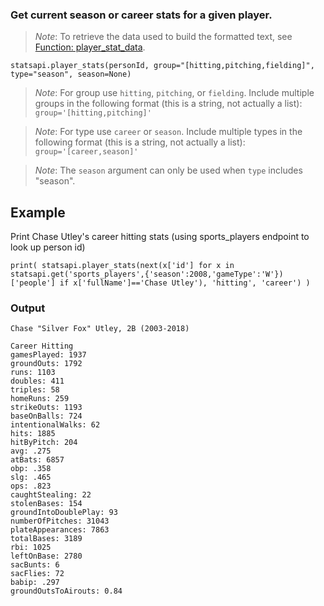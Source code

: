 ### Get current season or career stats for a given player.

> *Note*: To retrieve the data used to build the formatted text, see [Function: player_stat_data](https://github.com/toddrob99/MLB-StatsAPI/wiki/Function:-player_stat_data).

`statsapi.player_stats(personId, group="[hitting,pitching,fielding]", type="season", season=None)`

> *Note*: For group use `hitting`, `pitching`, or `fielding`. Include multiple groups in the following format (this is a string, not actually a list): `group='[hitting,pitching]'`

> *Note*: For type use `career` or `season`. Include multiple types in the following format (this is a string, not actually a list): `group='[career,season]'`

> *Note*: The `season` argument can only be used when `type` includes "season".

## Example

Print Chase Utley's career hitting stats (using sports_players endpoint to look up person id)

`print( statsapi.player_stats(next(x['id'] for x in statsapi.get('sports_players',{'season':2008,'gameType':'W'})['people'] if x['fullName']=='Chase Utley'), 'hitting', 'career') )`

### Output

```
Chase "Silver Fox" Utley, 2B (2003-2018)

Career Hitting
gamesPlayed: 1937
groundOuts: 1792
runs: 1103
doubles: 411
triples: 58
homeRuns: 259
strikeOuts: 1193
baseOnBalls: 724
intentionalWalks: 62
hits: 1885
hitByPitch: 204
avg: .275
atBats: 6857
obp: .358
slg: .465
ops: .823
caughtStealing: 22
stolenBases: 154
groundIntoDoublePlay: 93
numberOfPitches: 31043
plateAppearances: 7863
totalBases: 3189
rbi: 1025
leftOnBase: 2780
sacBunts: 6
sacFlies: 72
babip: .297
groundOutsToAirouts: 0.84
```
